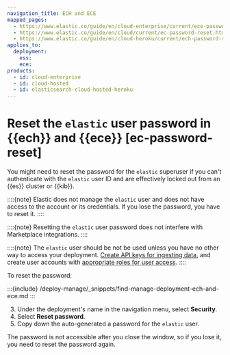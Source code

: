 ```yaml
---
navigation_title: ECH and ECE
mapped_pages:
  - https://www.elastic.co/guide/en/cloud-enterprise/current/ece-password-reset-elastic.html
  - https://www.elastic.co/guide/en/cloud/current/ec-password-reset.html
  - https://www.elastic.co/guide/en/cloud-heroku/current/ech-password-reset.html
applies_to:
  deployment:
    ess:
    ece:
products:
  - id: cloud-enterprise
  - id: cloud-hosted
  - id: elasticsearch-cloud-hosted-heroku
---
```


# Reset the `elastic` user password in {{ech}} and {{ece}} [ec-password-reset]

You might need to reset the password for the `elastic` superuser if you can't authenticate with the `elastic` user ID and are effectively locked out from an {{es}} cluster or {{kib}}.

::::{note}
Elastic does not manage the `elastic` user and does not have access to the account or its credentials. If you lose the password, you have to reset it.
::::

::::{note}
Resetting the `elastic` user password does not interfere with Marketplace integrations.
::::

::::{note}
The `elastic` user should be not be used unless you have no other way to access your deployment. [Create API keys for ingesting data](beats://reference/filebeat/beats-api-keys.md), and create user accounts with [appropriate roles for user access](../../../deploy-manage/users-roles/cluster-or-deployment-auth/quickstart.md).
::::

To reset the password:

:::{include} /deploy-manage/_snippets/find-manage-deployment-ech-and-ece.md
:::

3. Under the deployment's name in the navigation menu, select **Security**.
4. Select **Reset password**.
5. Copy down the auto-generated a password for the `elastic` user.

The password is not accessible after you close the window, so if you lose it, you need to reset the password again.

